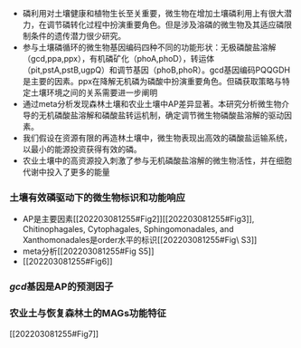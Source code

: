 - 磷利用对土壤健康和植物生长至关重要，微生物在增加土壤磷利用上有很大潜力，在调节磷转化过程中扮演重要角色。但是涉及溶磷的微生物及其适应磷限制条件的遗传潜力很少研究。
- 参与土壤磷循环的微生物基因编码四种不同的功能形状：无极磷酸盐溶解（gcd,ppa,ppx），有机磷矿化（phoA,phoD），转运体（pit,pstA,pstB,ugpQ）和调节基因（phoB,phoR）。gcd基因编码PQQGDH是主要的因素。ppx在降解无机磷为磷酸中扮演重要角色。但磷获取策略与特定土壤环境之间的关系需要进一步阐明
- 通过meta分析发现森林土壤和农业土壤中AP差异显著。本研究分析微生物介导的无机磷酸盐溶解和磷酸盐转运机制，确定调节微生物磷酸盐溶解的驱动因素。
- 我们假设在资源有限的再造林土壤中，微生物表现出高效的磷酸盐运输系统，以最小的能源投资获得有效的磷。
- 农业土壤中的高资源投入刺激了参与无机磷酸盐溶解的微生物活性，并在细胞代谢中投入了更多的能量
### 土壤有效磷驱动下的微生物标识和功能响应
- AP是主要因素[[202203081255#Fig2]][[202203081255#Fig3]], Chitinophagales, Cytophagales, Sphingomonadales, and Xanthomonadales是order水平的标识[[202203081255#Fig\ S3]]
- meta分析[[202203081255#Fig S5]]
- [[202203081255#Fig6]]
### *gcd*基因是AP的预测因子
### 农业土与恢复森林土的MAGs功能特征
[[202203081255#Fig7]]